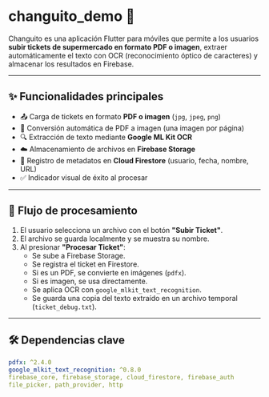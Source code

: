 # changuito_demo 🛒

Changuito es una aplicación Flutter para móviles que permite a los usuarios **subir tickets de supermercado en formato PDF o imagen**, extraer automáticamente el texto con OCR (reconocimiento óptico de caracteres) y almacenar los resultados en Firebase.

---

## ✨ Funcionalidades principales

- 📤 Carga de tickets en formato **PDF o imagen** (`jpg`, `jpeg`, `png`)
- 🔁 Conversión automática de PDF a imagen (una imagen por página)
- 🔍 Extracción de texto mediante **Google ML Kit OCR**
- ☁️ Almacenamiento de archivos en **Firebase Storage**
- 🧾 Registro de metadatos en **Cloud Firestore** (usuario, fecha, nombre, URL)
- ✅ Indicador visual de éxito al procesar

---

## 🧠 Flujo de procesamiento

1. El usuario selecciona un archivo con el botón **"Subir Ticket"**.
2. El archivo se guarda localmente y se muestra su nombre.
3. Al presionar **"Procesar Ticket"**:
   - Se sube a Firebase Storage.
   - Se registra el ticket en Firestore.
   - Si es un PDF, se convierte en imágenes (`pdfx`).
   - Si es imagen, se usa directamente.
   - Se aplica OCR con `google_mlkit_text_recognition`.
   - Se guarda una copia del texto extraído en un archivo temporal (`ticket_debug.txt`).

---

## 🛠️ Dependencias clave

```yaml
pdfx: ^2.4.0  
google_mlkit_text_recognition: ^0.8.0  
firebase_core, firebase_storage, cloud_firestore, firebase_auth  
file_picker, path_provider, http  
